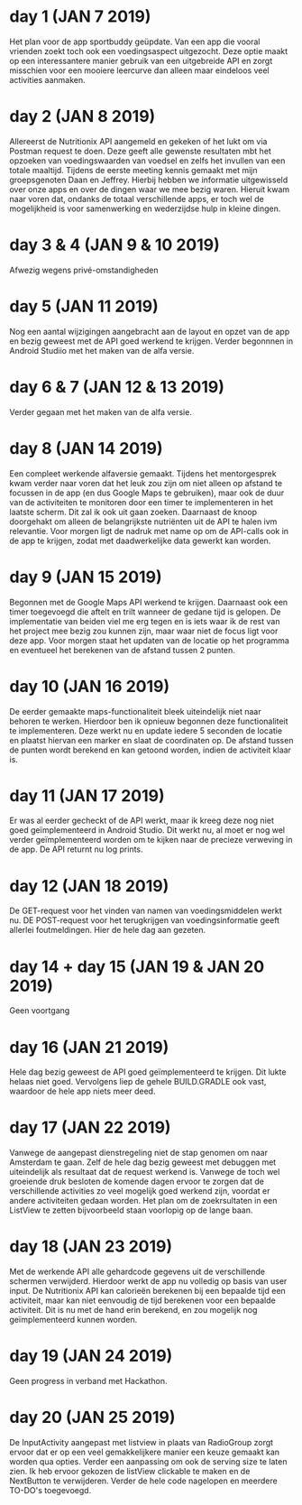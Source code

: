 # day 1 (JAN 7 2019)
Het plan voor de app sportbuddy geüpdate. Van een app die vooral vrienden zoekt toch ook een voedingsaspect uitgezocht. Deze optie
maakt op een interessantere manier gebruik van een uitgebreide API en zorgt misschien voor een mooiere leercurve dan alleen maar eindeloos
veel activities aanmaken.

# day 2 (JAN 8 2019)
Allereerst de Nutritionix API aangemeld en gekeken of het lukt om via Postman request te doen. Deze geeft alle gewenste resultaten mbt
het opzoeken van voedingswaarden van voedsel en zelfs het invullen van een totale maaltijd.
Tijdens de eerste meeting kennis gemaakt met mijn groepsgenoten Daan en Jeffrey. Hierbij hebben we informatie uitgewisseld over onze apps en over de dingen waar we mee bezig waren. Hieruit kwam naar voren dat, ondanks de totaal verschillende apps, er toch wel de mogelijkheid is voor samenwerking en wederzijdse hulp in kleine dingen.

# day 3 & 4 (JAN 9 & 10 2019)
Afwezig wegens privé-omstandigheden

# day 5 (JAN 11 2019)
Nog een aantal wijzigingen aangebracht aan de layout en opzet van de app en bezig geweest met de API goed werkend te krijgen.
Verder begonnnen in Android Studiio met het maken van de alfa versie.

# day 6 & 7 (JAN 12 & 13 2019)
Verder gegaan met het maken van de alfa versie.

# day 8 (JAN 14 2019)
Een compleet werkende alfaversie gemaakt. Tijdens het mentorgesprek kwam verder naar voren dat het leuk zou zijn om niet alleen op afstand te focussen in de app (en dus Google Maps te gebruiken), maar ook de duur van de activiteiten te monitoren door een timer te implementeren in het laatste scherm. Dit zal ik ook uit gaan zoeken.
Daarnaast de knoop doorgehakt om alleen de belangrijkste nutriënten uit de API te halen ivm relevantie.
Voor morgen ligt de nadruk met name op om de API-calls ook in de app te krijgen, zodat met daadwerkelijke data gewerkt kan worden.

# day 9 (JAN 15 2019)
Begonnen met de Google Maps API werkend te krijgen. Daarnaast ook een timer toegevoegd die aftelt en trilt wanneer de gedane tijd is gelopen. De implementatie van beiden viel me erg tegen en is iets waar ik de rest van het project mee bezig zou kunnen zijn, maar waar niet de focus ligt voor deze app. Voor morgen staat het updaten van de locatie op het programma en eventueel het berekenen van de afstand tussen 2 punten.

# day 10 (JAN 16 2019)
De eerder gemaakte maps-functionaliteit bleek uiteindelijk niet naar behoren te werken. Hierdoor ben ik opnieuw begonnen deze functionaliteit te implementeren. Deze werkt nu en update iedere 5 seconden de locatie en plaatst hiervan een marker en slaat de coordinaten op. De afstand tussen de punten wordt berekend en kan getoond worden, indien de activiteit klaar is.

# day 11 (JAN 17 2019)
Er was al eerder gecheckt of de API werkt, maar ik kreeg deze nog niet goed geïmplementeerd in Android Studio. Dit werkt nu, al moet er nog wel verder geïmplementeerd worden om te kijken naar de precieze verweving in de app. De API returnt nu log prints.

# day 12 (JAN 18 2019)
De GET-request voor het vinden van namen van voedingsmiddelen werkt nu.
DE POST-request voor het terugkrijgen van voedingsinformatie geeft allerlei foutmeldingen. Hier de hele dag aan gezeten.

# day 14 + day 15 (JAN 19 & JAN 20 2019)
Geen voortgang

# day 16 (JAN 21 2019)
Hele dag bezig geweest de API goed geïmplementeerd te krijgen. Dit lukte helaas niet goed. Vervolgens liep de gehele BUILD.GRADLE ook vast, waardoor de hele app niets meer deed.

# day 17 (JAN 22 2019)
Vanwege de aangepast dienstregeling niet de stap genomen om naar Amsterdam te gaan. Zelf de hele dag bezig geweest met debuggen met uiteindelijk als resultaat dat de request werkend is. Vanwege de toch wel groeiende druk besloten de komende dagen ervoor te zorgen dat de verschillende activities zo veel mogelijk goed werkend zijn, voordat er andere activiteiten gedaan worden.
Het plan om de zoekrsultaten in een ListView te zetten bijvoorbeeld staan voorlopig op de lange baan.

# day 18 (JAN 23 2019) 
Met de werkende API alle gehardcode gegevens uit de verschillende schermen verwijderd. Hierdoor werkt de app nu volledig op basis van user input. De Nutritionix API kan calorieën berekenen bij een bepaalde tijd een activiteit, maar kan niet eenvoudig de tijd berekenen voor een bepaalde activiteit. Dit is nu met de hand erin berekend, en zou mogelijk nog geïmplementeerd kunnen worden.

# day 19 (JAN 24 2019)
Geen progress in verband met Hackathon.

# day 20 (JAN 25 2019)
De InputActivity aangepast met listview in plaats van RadioGroup zorgt ervoor dat er op een veel gemakkelijkere manier een keuze gemaakt kan worden qua opties. Verder een aanpassing om ook de serving size te laten zien. Ik heb ervoor gekozen de listView clickable te maken en de NextButton te verwijderen. 
Verder de hele code nagelopen en meerdere TO-DO's toegevoegd.


